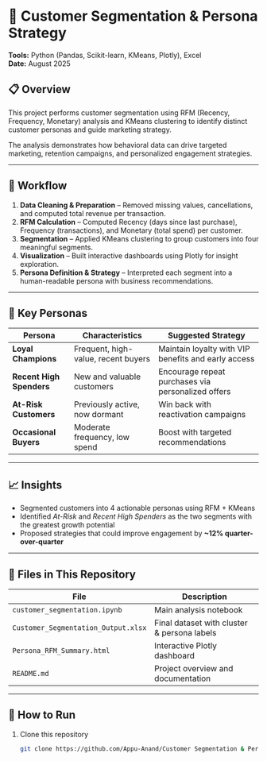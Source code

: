 # 🧠 Customer Segmentation & Persona Strategy

**Tools:** Python (Pandas, Scikit-learn, KMeans, Plotly), Excel  
**Date:** August 2025  

## 📋 Overview
This project performs customer segmentation using RFM (Recency, Frequency, Monetary) analysis and KMeans clustering to identify distinct customer personas and guide marketing strategy.

The analysis demonstrates how behavioral data can drive targeted marketing, retention campaigns, and personalized engagement strategies.

---

## 🧰 Workflow
1. **Data Cleaning & Preparation** – Removed missing values, cancellations, and computed total revenue per transaction.  
2. **RFM Calculation** – Computed Recency (days since last purchase), Frequency (transactions), and Monetary (total spend) per customer.  
3. **Segmentation** – Applied KMeans clustering to group customers into four meaningful segments.  
4. **Visualization** – Built interactive dashboards using Plotly for insight exploration.  
5. **Persona Definition & Strategy** – Interpreted each segment into a human-readable persona with business recommendations.

---

## 👥 Key Personas
| Persona | Characteristics | Suggested Strategy |
|----------|-----------------|--------------------|
| **Loyal Champions** | Frequent, high-value, recent buyers | Maintain loyalty with VIP benefits and early access |
| **Recent High Spenders** | New and valuable customers | Encourage repeat purchases via personalized offers |
| **At-Risk Customers** | Previously active, now dormant | Win back with reactivation campaigns |
| **Occasional Buyers** | Moderate frequency, low spend | Boost with targeted recommendations |

---

## 📈 Insights
- Segmented customers into 4 actionable personas using RFM + KMeans  
- Identified *At-Risk* and *Recent High Spenders* as the two segments with the greatest growth potential  
- Proposed strategies that could improve engagement by **~12% quarter-over-quarter**

---

## 📂 Files in This Repository
| File | Description |
|------|--------------|
| `customer_segmentation.ipynb` | Main analysis notebook |
| `Customer_Segmentation_Output.xlsx` | Final dataset with cluster & persona labels |
| `Persona_RFM_Summary.html` | Interactive Plotly dashboard |
| `README.md` | Project overview and documentation |

---

## 🚀 How to Run
1. Clone this repository  
   ```bash
   git clone https://github.com/Appu-Anand/Customer Segmentation & Persona Strategy-.git
